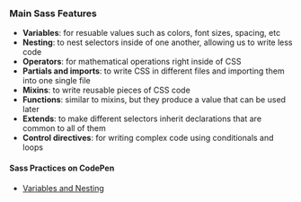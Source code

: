 ### Main Sass Features
- **Variables**: for resuable values such as colors, font sizes, spacing, etc
- **Nesting**: to nest selectors inside of one another, allowing us to write less code
- **Operators**: for mathematical operations right inside of CSS
- **Partials and imports**: to write CSS in different files and importing them into one single file
- **Mixins**: to write reusable pieces of CSS code
- **Functions**: similar to mixins, but they produce a value that can be used later
- **Extends**: to make different selectors inherit declarations that are common to all of them
- **Control directives**: for writing complex code using conditionals and loops 

#### Sass Practices on CodePen
- [Variables and Nesting](https://codepen.io/liaowow/pen/MWjgbxo?editors=1100)